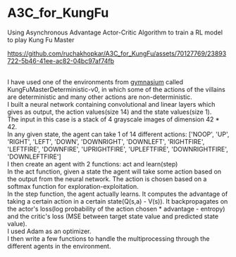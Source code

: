 # A3C_for_KungFu
Using Asynchronous Advantage Actor-Critic Algorithm to train a RL model to play Kung Fu Master


https://github.com/ruchakhopkar/A3C_for_KungFu/assets/70127769/23893722-5b46-41ee-ac82-04bc97af74fb


<br> I have used one of the environments from [gymnasium](https://gymnasium.farama.org/content/basic_usage/) called KungFuMasterDeterministic-v0, in which some of the actions of the villains are deterministic and many other actions are non-deterministic.
<br> I built a neural network containing convolutional and linear layers which gives as output, the action values(size 14) and the state values(size 1). 
<br> The input in this case is a stack of 4 grayscale images of dimension 42 * 42.
<br> In any given state, the agent can take 1 of 14 different actions: ['NOOP', 'UP', 'RIGHT', 'LEFT', 'DOWN', 'DOWNRIGHT', 'DOWNLEFT', 'RIGHTFIRE', 'LEFTFIRE', 'DOWNFIRE', 'UPRIGHTFIRE', 'UPLEFTFIRE', 'DOWNRIGHTFIRE', 'DOWNLEFTFIRE']
<br> I then create an agent with 2 functions: act and learn(step)
<br> In the act function, given a state the agent will take some action based on the output from the neural network. The action is chosen based on a softmax function for exploration-exploitation.
<br> In the step function, the agent actually learns. It computes the advantage of taking a certain action in a certain state(Q(s,a) - V(s)). It backpropagates on the actor's loss(log probability of the action chosen * advantage - entropy) and the critic's loss (MSE between target state value and predicted state value).
<br> I used Adam as an optimizer. 
<br> I then write a few functions to handle the multiprocessing through the different agents in the environment. 
